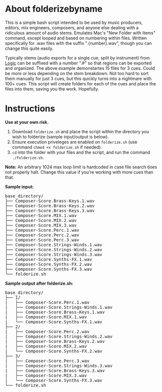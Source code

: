 # About folderizebyname

This is a simple bash script intended to be used by music producers, editors, mix engineers, composers, and anyone else dealing with a ridiculous amount of audio stems. Emulates Mac's "New Folder with Items" command, except looped and based on numbering within files. Written specifically for .wav files with the suffix ".{number}.wav", though you can change this quite easily. 

Typically stems (audio exports for a single cue, split by instrument) from [Logic](https://www.apple.com/ca/logic-pro/) can be suffixed with a number ".#" so that regions can be exported and organized. The above example demonstartes 15 files for 3 cues. Could be more or less depending on the stem breakdown. Not too hard to sort them manually for just 3 cues, but this quickly turns into a nightmare with 100+ cues. This script will create folders for each of the cues and place the files into them, saving you the work. Hopefully.

# Instructions

**Use at your own risk.**

1. Download `folderize.sh` and place the script within the directory you wish to folderize (sample input/output is below).
2. Ensure execution priveleges are enabled on `folderize.sh` (use command `chmod +x folderize.sh` if needed).
3. `cd` into the folder with your files and the script, and run the command `./folderize.sh`. 

**Note:** An arbitrary 1024 max loop limit is hardcoded in case file search does not properly halt. Change this value if you're working with more cues than that.

**Sample input:**
<pre>
base_directory/
├── Composer-Score.Brass-Keys.1.wav
├── Composer-Score.Brass-Keys.2.wav
├── Composer-Score.Brass-Keys.3.wav
├── Composer-Score.MIX.1.wav
├── Composer-Score.MIX.2.wav
├── Composer-Score.MIX.3.wav
├── Composer-Score.Perc.1.wav
├── Composer-Score.Perc.2.wav
├── Composer-Score.Perc.3.wav
├── Composer-Score.Strings-Winds.1.wav
├── Composer-Score.Strings-Winds.2.wav
├── Composer-Score.Strings-Winds.3.wav
├── Composer-Score.Synths-FX.1.wav
├── Composer-Score.Synths-FX.2.wav
├── Composer-Score.Synths-FX.3.wav
└── folderize.sh
</pre>

**Sample output after folderize.sh:**
<pre>
base_directory/
├── 1/
|   ├── Composer-Score.Perc.1.wav
|   ├── Composer-Score.Strings-Winds.1.wav
|   ├── Composer-Score.Brass-Keys.1.wav
|   ├── Composer-Score.MIX.1.wav
|   └── Composer-Score.Synths-FX.1.wav
├── 2/
|   ├── Composer-Score.Perc.2.wav
|   ├── Composer-Score.Strings-Winds.2.wav
|   ├── Composer-Score.Brass-Keys.2.wav
|   ├── Composer-Score.MIX.2.wav
|   └── Composer-Score.Synths-FX.2.wav
├── 3/
|   ├── Composer-Score.Perc.3.wav
|   ├── Composer-Score.Strings-Winds.3.wav
|   ├── Composer-Score.Brass-Keys.3.wav
|   ├── Composer-Score.MIX.3.wav
|   └── Composer-Score.Synths-FX.3.wav
└── folderize.sh
</pre>